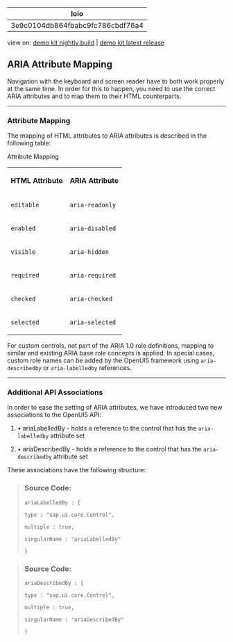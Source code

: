 <!-- loio3e9c0104db864fbabc9fc786cbdf76a4 -->

| loio |
| -----|
| 3e9c0104db864fbabc9fc786cbdf76a4 |

<div id="loio">

view on: [demo kit nightly build](https://openui5nightly.hana.ondemand.com/#/topic/3e9c0104db864fbabc9fc786cbdf76a4) | [demo kit latest release](https://openui5.hana.ondemand.com/#/topic/3e9c0104db864fbabc9fc786cbdf76a4)</div>

## ARIA Attribute Mapping

Navigation with the keyboard and screen reader have to both work properly at the same time. In order for this to happen, you need to use the correct ARIA attributes and to map them to their HTML counterparts.

***

### Attribute Mapping

The mapping of HTML attributes to ARIA attributes is described in the following table:

<a name="loio3e9c0104db864fbabc9fc786cbdf76a4__table_i55_wg4_ds"/>Attribute Mapping


<table>
<tr>
<th>

HTML Attribute



</th>
<th>

ARIA Attribute



</th>
</tr>
<tr>
<td>

 `editable` 



</td>
<td>

 `aria-readonly` 



</td>
</tr>
<tr>
<td>

 `enabled` 



</td>
<td>

 `aria-disabled` 



</td>
</tr>
<tr>
<td>

 `visible` 



</td>
<td>

 `aria-hidden` 



</td>
</tr>
<tr>
<td>

 `required` 



</td>
<td>

 `aria-required` 



</td>
</tr>
<tr>
<td>

 `checked` 



</td>
<td>

 `aria-checked` 



</td>
</tr>
<tr>
<td>

 `selected` 



</td>
<td>

 `aria-selected` 



</td>
</tr>
</table>

For custom controls, not part of the ARIA 1.0 role definitions, mapping to similar and existing ARIA base role concepts is applied. In special cases, custom role names can be added by the OpenUI5 framework using `aria-describedby` or `aria-labelledby` references.

***

### Additional API Associations

In order to ease the setting of ARIA attributes, we have introduced two new associations to the OpenUI5 API:

1.  • ariaLabelledBy - holds a reference to the control that has the `aria-labelledby` attribute set

2.  • ariaDescribedBy - holds a reference to the control that has the `aria-describedby` attribute set


These associations have the following structure:

> ### Source Code:  
> ```
> ariaLabelledBy : {
> 
> type : "sap.ui.core.Control",
> 
> multiple : true,
> 
> singularName : "ariaLabelledBy"
> 
> }
> 
> ```

> ### Source Code:  
> ```
> ariaDescribedBy : {
> 
> type : "sap.ui.core.Control",
> 
> multiple : true,
> 
> singularName : "ariaDescribedBy"
> 
> }
> 
> ```

